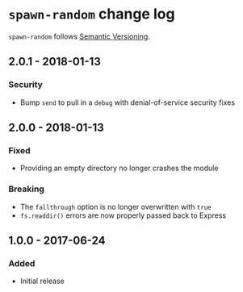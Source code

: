 # `spawn-random` change log

`spawn-random` follows [Semantic Versioning][1].

## 2.0.1 - 2018-01-13

### Security

* Bump `send` to pull in a `debug` with denial-of-service security fixes

## 2.0.0 - 2018-01-13

### Fixed

* Providing an empty directory no longer crashes the module

### Breaking

* The `fallthrough` option is no longer overwritten with `true`
* `fs.readdir()` errors are now properly passed back to Express

## 1.0.0 - 2017-06-24

### Added

* Initial release

 [1]: http://semver.org/
